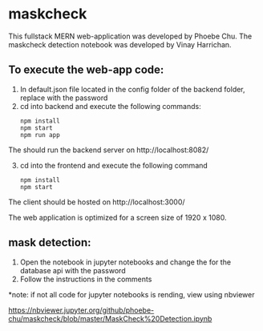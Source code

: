 # maskcheck

This fullstack MERN web-application was developed by Phoebe Chu.
The maskcheck detection notebook was developed by Vinay Harrichan.

## To execute the web-app code:
1. In default.json file located in the config folder of the backend folder, replace <password> with the password
2. cd into backend and execute the following commands:
   ```
   npm install
   npm start
   npm run app   
   ```
The should run the backend server on http://localhost:8082/

3. cd into the frontend and execute the following command
   
   ```
   npm install
   npm start
   ```
The client should be hosted on http://localhost:3000/
  
The web application is optimized for a screen size of 1920 x 1080.

## mask detection:
1. Open the notebook in jupyter notebooks and change the <password> for the database api with the password
2. Follow the instructions in the comments

*note: if not all code for jupyter notebooks is rending, view using nbviewer 

https://nbviewer.jupyter.org/github/phoebe-chu/maskcheck/blob/master/MaskCheck%20Detection.ipynb
